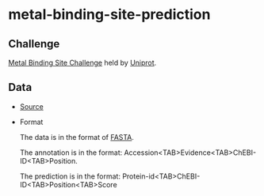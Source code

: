 # metal-binding-site-prediction   

## Challenge
[Metal Binding Site Challenge](https://drive.google.com/drive/folders/1wQWuywtJPw70nzqjhN5r11F1Fk5DYawK) held by [Uniprot](https://www.uniprot.org/).

## Data
- [Source](https://ftp.ebi.ac.uk/pub/contrib/UniProt/prediction_challenges/1_metal_binding/)
- Format 
  
    The data is in the format of [FASTA](https://en.wikipedia.org/wiki/FASTA_format). 

    The annotation is in the format: Accession\<TAB\>Evidence\<TAB\>ChEBI-ID\<TAB\>Position. 

    The prediction is in the format: Protein-id\<TAB\>ChEBI-ID\<TAB\>Position\<TAB\>Score
